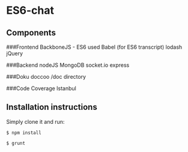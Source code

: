 # ES6-chat

## Components
###Frontend
BackboneJS - ES6 used
Babel (for ES6 transcript)
lodash
jQuery

###Backend
nodeJS
MongoDB
socket.io
express

###Doku
doccoo
/doc directory

###Code Coverage
Istanbul


## Installation instructions

Simply clone it and run:

```$ npm install```

```$ grunt ```
